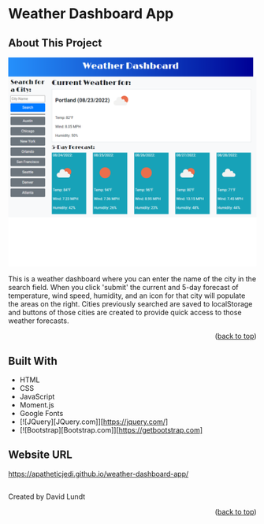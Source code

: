 <div id="top"></div>

# Weather Dashboard App

## About This Project

![Weather Dashboard Screen Shot](./assets/images/screencapture-localhost-52330-index-html-2022-08-23-14_32_49.png)

This is a weather dashboard where you can enter the name of the city in the search field. When you click 'submit' the current and 5-day forecast of temperature, wind speed, humidity, and an icon for that city  will populate the areas on the right. Cities previously searched are saved to localStorage and buttons of those cities are created to provide quick access to those weather forecasts.


<p align="right">(<a href="#top">back to top</a>)</p>

## Built With

* HTML
* CSS
* JavaScript
* Moment.js
* Google Fonts
* [![JQuery][JQuery.com]][https://jquery.com/]
* [![Bootstrap][Bootstrap.com]][https://getbootstrap.com]

## Website URL

https://apatheticjedi.github.io/weather-dashboard-app/

##

Created by David Lundt

<p align="right">(<a href="#top">back to top</a>)</p>